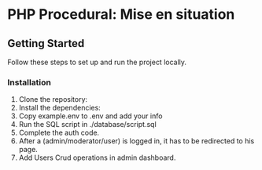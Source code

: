 # PHP Procedural: Mise en situation


## Getting Started

Follow these steps to set up and run the project locally.


### Installation

1. Clone the repository:
2. Install the dependencies:
3. Copy example.env to .env and add your info
4. Run the SQL script in ./database/script.sql
5. Complete the auth code.
6. After a (admin/moderator/user) is logged in, it has to be redirected to his page.
7. Add Users Crud operations in admin dashboard.
